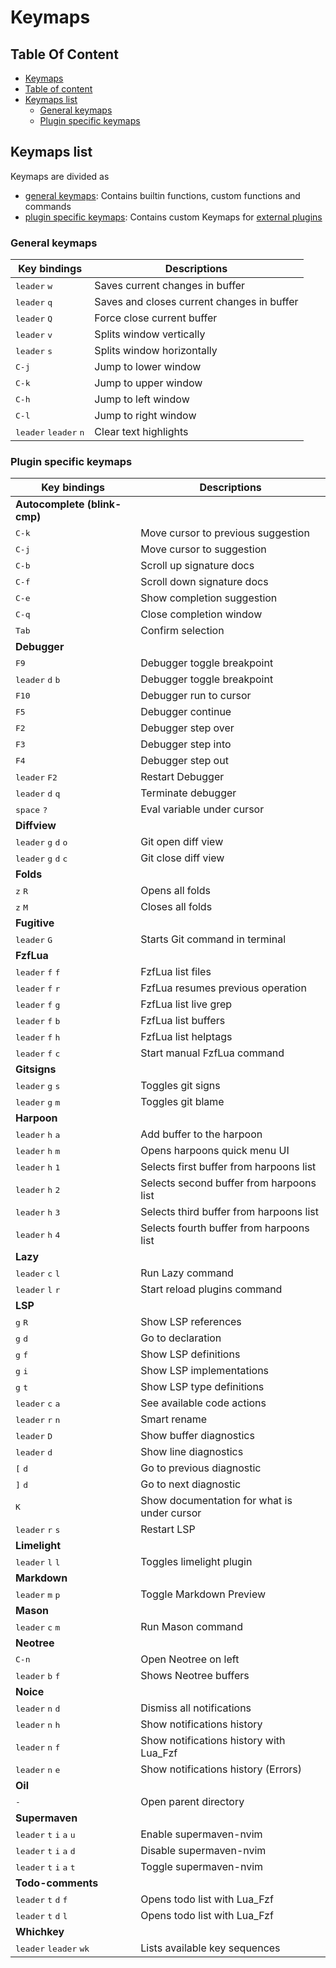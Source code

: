 Keymaps
=======

Table Of Content
----------------

-	[Keymaps](#keymaps)
-	[Table of content](#table-of-content)
-	[Keymaps list](#keymaps-list)
	-	[General keymaps](#general-keymaps)
	-	[Plugin specific keymaps](#plugin-specific-keymaps)

Keymaps list
------------

Keymaps are divided as

-	[general keymaps](#general-keymaps): Contains builtin functions, custom functions and commands
-	[plugin specific keymaps](#plugin-specific-keymaps): Contains custom Keymaps for [external plugins](./plugins.md)

### General keymaps

| Key bindings                                     | Descriptions                               |
|--------------------------------------------------|--------------------------------------------|
| <kbd>leader</kbd> <kbd>w</kbd>                   | Saves current changes in buffer            |
| <kbd>leader</kbd> <kbd>q</kbd>                   | Saves and closes current changes in buffer |
| <kbd>leader</kbd> <kbd>Q</kbd>                   | Force close current buffer                 |
| <kbd>leader</kbd> <kbd>v</kbd>                   | Splits window vertically                   |
| <kbd>leader</kbd> <kbd>s</kbd>                   | Splits window horizontally                 |
| <kbd>C-j</kbd>                                   | Jump to lower window                       |
| <kbd>C-k</kbd>                                   | Jump to upper window                       |
| <kbd>C-h</kbd>                                   | Jump to left window                        |
| <kbd>C-l</kbd>                                   | Jump to right window                       |
| <kbd>leader</kbd> <kbd>leader</kbd> <kbd>n</kbd> | Clear text highlights                      |

### Plugin specific keymaps

| Key bindings                                                          | Descriptions                                |
|-----------------------------------------------------------------------|---------------------------------------------|
| **Autocomplete (blink-cmp)**                                          |                                             |
| <kbd>C-k</kbd>                                                        | Move cursor to previous suggestion          |
| <kbd>C-j</kbd>                                                        | Move cursor to suggestion                   |
| <kbd>C-b</kbd>                                                        | Scroll up signature docs                    |
| <kbd>C-f</kbd>                                                        | Scroll down signature docs                  |
| <kbd>C-e</kbd>                                                        | Show completion suggestion                  |
| <kbd>C-q</kbd>                                                        | Close completion window                     |
| <kbd>Tab</kbd>                                                        | Confirm selection                           |
| **Debugger**                                                          |                                             |
| <kbd>F9</kbd>                                                         | Debugger toggle breakpoint                  |
| <kbd>leader</kbd> <kbd>d</kbd> <kbd>b</kbd>                           | Debugger toggle breakpoint                  |
| <kbd>F10</kbd>                                                        | Debugger run to cursor                      |
| <kbd>F5</kbd>                                                         | Debugger continue                           |
| <kbd>F2</kbd>                                                         | Debugger step over                          |
| <kbd>F3</kbd>                                                         | Debugger step into                          |
| <kbd>F4</kbd>                                                         | Debugger step out                           |
| <kbd>leader</kbd> <kbd>F2</kbd>                                       | Restart Debugger                            |
| <kbd>leader</kbd> <kbd>d</kbd> <kbd>q</kbd>                           | Terminate debugger                          |
| <kbd>space</kbd> <kbd>?</kbd>                                         | Eval variable under cursor                  |
| **Diffview**                                                          |                                             |
| <kbd>leader</kbd> <kbd>g</kbd> <kbd>d</kbd> <kbd>o</kbd>              | Git open diff view                          |
| <kbd>leader</kbd> <kbd>g</kbd> <kbd>d</kbd> <kbd>c</kbd>              | Git close diff view                         |
| **Folds**                                                             |                                             |
| <kbd>z</kbd> <kbd>R</kbd>                                             | Opens all folds                             |
| <kbd>z</kbd> <kbd>M</kbd>                                             | Closes all folds                            |
| **Fugitive**                                                          |                                             |
| <kbd>leader</kbd> <kbd>G</kbd>                                        | Starts Git command in terminal              |
| **FzfLua**                                                            |                                             |
| <kbd>leader</kbd> <kbd>f</kbd> <kbd>f</kbd>                           | FzfLua list files                           |
| <kbd>leader</kbd> <kbd>f</kbd> <kbd>r</kbd>                           | FzfLua resumes previous operation           |
| <kbd>leader</kbd> <kbd>f</kbd> <kbd>g</kbd>                           | FzfLua list live grep                       |
| <kbd>leader</kbd> <kbd>f</kbd> <kbd>b</kbd>                           | FzfLua list buffers                         |
| <kbd>leader</kbd> <kbd>f</kbd> <kbd>h</kbd>                           | FzfLua list helptags                        |
| <kbd>leader</kbd> <kbd>f</kbd> <kbd>c</kbd>                           | Start manual FzfLua command                 |
| **Gitsigns**                                                          |                                             |
| <kbd>leader</kbd> <kbd>g</kbd> <kbd>s</kbd>                           | Toggles git signs                           |
| <kbd>leader</kbd> <kbd>g</kbd> <kbd>m</kbd>                           | Toggles git blame                           |
| **Harpoon**                                                           |                                             |
| <kbd>leader</kbd> <kbd>h</kbd> <kbd>a</kbd>                           | Add buffer to the harpoon                   |
| <kbd>leader</kbd> <kbd>h</kbd> <kbd>m</kbd>                           | Opens harpoons quick menu UI                |
| <kbd>leader</kbd> <kbd>h</kbd> <kbd>1</kbd>                           | Selects first buffer from harpoons list     |
| <kbd>leader</kbd> <kbd>h</kbd> <kbd>2</kbd>                           | Selects second buffer from harpoons list    |
| <kbd>leader</kbd> <kbd>h</kbd> <kbd>3</kbd>                           | Selects third buffer from harpoons list     |
| <kbd>leader</kbd> <kbd>h</kbd> <kbd>4</kbd>                           | Selects fourth buffer from harpoons list    |
| **Lazy**                                                              |                                             |
| <kbd>leader</kbd> <kbd>c</kbd> <kbd>l</kbd>                           | Run Lazy command                            |
| <kbd>leader</kbd> <kbd>l</kbd> <kbd>r</kbd>                           | Start reload plugins command                |
| **LSP**                                                               |                                             |
| <kbd>g</kbd> <kbd>R</kbd>                                             | Show LSP references                         |
| <kbd>g</kbd> <kbd>d</kbd>                                             | Go to declaration                           |
| <kbd>g</kbd> <kbd>f</kbd>                                             | Show LSP definitions                        |
| <kbd>g</kbd> <kbd>i</kbd>                                             | Show LSP implementations                    |
| <kbd>g</kbd> <kbd>t</kbd>                                             | Show LSP type definitions                   |
| <kbd>leader</kbd> <kbd>c</kbd> <kbd>a</kbd>                           | See available code actions                  |
| <kbd>leader</kbd> <kbd>r</kbd> <kbd>n</kbd>                           | Smart rename                                |
| <kbd>leader</kbd> <kbd>D</kbd>                                        | Show buffer diagnostics                     |
| <kbd>leader</kbd> <kbd>d</kbd>                                        | Show line diagnostics                       |
| <kbd>\[</kbd> <kbd>d</kbd>                                            | Go to previous diagnostic                   |
| <kbd>\]</kbd> <kbd>d</kbd>                                            | Go to next diagnostic                       |
| <kbd>K</kbd>                                                          | Show documentation for what is under cursor |
| <kbd>leader</kbd> <kbd>r</kbd> <kbd>s</kbd>                           | Restart LSP                                 |
| **Limelight**                                                         |                                             |
| <kbd>leader</kbd> <kbd>l</kbd> <kbd>l</kbd>                           | Toggles limelight plugin                    |
| **Markdown**                                                          |                                             |
| <kbd>leader</kbd> <kbd>m</kbd> <kbd>p</kbd>                           | Toggle Markdown Preview                     |
| **Mason**                                                             |                                             |
| <kbd>leader</kbd> <kbd>c</kbd> <kbd>m</kbd>                           | Run Mason command                           |
| **Neotree**                                                           |                                             |
| <kbd>C-n</kbd>                                                        | Open Neotree on left                        |
| <kbd>leader</kbd> <kbd>b</kbd> <kbd>f</kbd>                           | Shows Neotree buffers                       |
| **Noice**                                                             |                                             |
| <kbd>leader</kbd> <kbd>n</kbd> <kbd>d</kbd>                           | Dismiss all notifications                   |
| <kbd>leader</kbd> <kbd>n</kbd> <kbd>h</kbd>                           | Show notifications history                  |
| <kbd>leader</kbd> <kbd>n</kbd> <kbd>f</kbd>                           | Show notifications history with Lua_Fzf     |
| <kbd>leader</kbd> <kbd>n</kbd> <kbd>e</kbd>                           | Show notifications history (Errors)         |
| **Oil**                                                               |                                             |
| <kbd>\-</kbd>                                                         | Open parent directory                       |
| **Supermaven**                                                        |                                             |
| <kbd>leader</kbd> <kbd>t</kbd> <kbd>i</kbd> <kbd>a</kbd> <kbd>u</kbd> | Enable supermaven-nvim                      |
| <kbd>leader</kbd> <kbd>t</kbd> <kbd>i</kbd> <kbd>a</kbd> <kbd>d</kbd> | Disable supermaven-nvim                     |
| <kbd>leader</kbd> <kbd>t</kbd> <kbd>i</kbd> <kbd>a</kbd> <kbd>t</kbd> | Toggle supermaven-nvim                      |
| **Todo-comments**                                                     |                                             |
| <kbd>leader</kbd> <kbd>t</kbd> <kbd>d</kbd> <kbd>f</kbd>              | Opens todo list with Lua_Fzf                |
| <kbd>leader</kbd> <kbd>t</kbd> <kbd>d</kbd> <kbd>l</kbd>              | Opens todo list with Lua_Fzf                |
| **Whichkey**                                                          |                                             |
| <kbd>leader</kbd> <kbd>leader</kbd> <kbd>wk</kbd>                     | Lists available key sequences               |

